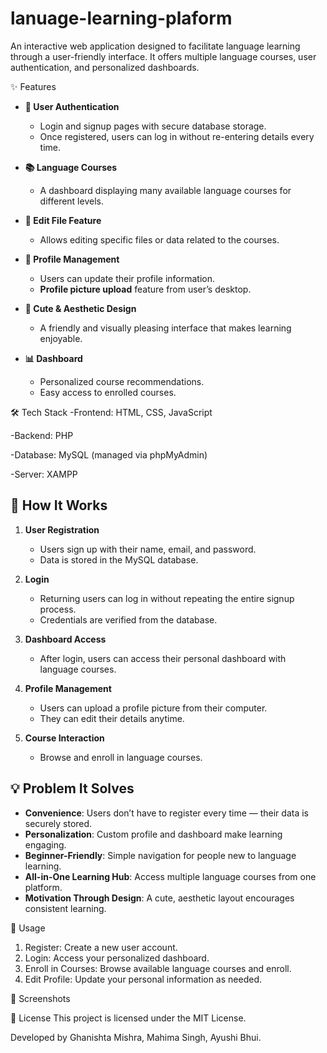 # lanuage-learning-plaform
An interactive web application designed to facilitate language learning through a user-friendly interface. It offers multiple language courses, user authentication, and personalized dashboards.

✨ Features
- **🔑 User Authentication**
  - Login and signup pages with secure database storage.
  - Once registered, users can log in without re-entering details every time.
  
- **📚 Language Courses**
  - A dashboard displaying many available language courses for different levels.
  
- **📝 Edit File Feature**
  - Allows editing specific files or data related to the courses.

- **👤 Profile Management**
  - Users can update their profile information.
  - **Profile picture upload** feature from user’s desktop.

- **🎨 Cute & Aesthetic Design**
  - A friendly and visually pleasing interface that makes learning enjoyable.

- **📊 Dashboard**
  - Personalized course recommendations.
  - Easy access to enrolled courses.

🛠️ Tech Stack
-Frontend: HTML, CSS, JavaScript

-Backend: PHP

-Database: MySQL (managed via phpMyAdmin)

-Server: XAMPP

## 🚀 How It Works

1. **User Registration**  
   - Users sign up with their name, email, and password.
   - Data is stored in the MySQL database.

2. **Login**  
   - Returning users can log in without repeating the entire signup process.
   - Credentials are verified from the database.

3. **Dashboard Access**  
   - After login, users can access their personal dashboard with language courses.

4. **Profile Management**  
   - Users can upload a profile picture from their computer.
   - They can edit their details anytime.

5. **Course Interaction**  
   - Browse and enroll in language courses.

## 💡 Problem It Solves

- **Convenience**: Users don’t have to register every time — their data is securely stored.
- **Personalization**: Custom profile and dashboard make learning engaging.
- **Beginner-Friendly**: Simple navigation for people new to language learning.
- **All-in-One Learning Hub**: Access multiple language courses from one platform.
- **Motivation Through Design**: A cute, aesthetic layout encourages consistent learning.

🧪 Usage
1. Register: Create a new user account.
2. Login: Access your personalized dashboard.
3. Enroll in Courses: Browse available language courses and enroll.
4. Edit Profile: Update your personal information as needed.

📸 Screenshots


📄 License
This project is licensed under the MIT License.

Developed by Ghanishta Mishra, Mahima Singh, Ayushi Bhui. 
